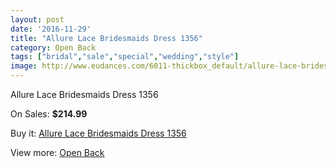 ```yaml
---
layout: post
date: '2016-11-29'
title: "Allure Lace Bridesmaids Dress 1356"
category: Open Back
tags: ["bridal","sale","special","wedding","style"]
image: http://www.eudances.com/6011-thickbox_default/allure-lace-bridesmaids-dress-1356.jpg
---
```

Allure Lace Bridesmaids Dress 1356

On Sales: **$214.99**
<a href="https://www.eudances.com/en/open-back/2138-allure-lace-bridesmaids-dress-1356.html"><amp-img layout="responsive" width="600" height="600" src="//www.eudances.com/6011-thickbox_default/allure-lace-bridesmaids-dress-1356.jpg" alt="Allure Lace Bridesmaids Dress 1356 0" /></a>
<a href="https://www.eudances.com/en/open-back/2138-allure-lace-bridesmaids-dress-1356.html"><amp-img layout="responsive" width="600" height="600" src="//www.eudances.com/6012-thickbox_default/allure-lace-bridesmaids-dress-1356.jpg" alt="Allure Lace Bridesmaids Dress 1356 1" /></a>
<a href="https://www.eudances.com/en/open-back/2138-allure-lace-bridesmaids-dress-1356.html"><amp-img layout="responsive" width="600" height="600" src="//www.eudances.com/6013-thickbox_default/allure-lace-bridesmaids-dress-1356.jpg" alt="Allure Lace Bridesmaids Dress 1356 2" /></a>
<a href="https://www.eudances.com/en/open-back/2138-allure-lace-bridesmaids-dress-1356.html"><amp-img layout="responsive" width="600" height="600" src="//www.eudances.com/6014-thickbox_default/allure-lace-bridesmaids-dress-1356.jpg" alt="Allure Lace Bridesmaids Dress 1356 3" /></a>

Buy it: [Allure Lace Bridesmaids Dress 1356](https://www.eudances.com/en/open-back/2138-allure-lace-bridesmaids-dress-1356.html "Allure Lace Bridesmaids Dress 1356")

View more: [Open Back](https://www.eudances.com/en/24-open-back "Open Back")